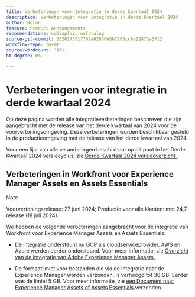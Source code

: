 ```yaml
---
title: Verbeteringen voor integratie in derde kwartaal 2024
description: Verbeteringen voor integratie in derde kwartaal 2024
author: Nolan
feature: Product Announcements
recommendations: noDisplay, noCatalog
source-git-commit: 3326173517762a62630d6b7285cc8a22873a6712
workflow-type: tm+mt
source-wordcount: '171'
ht-degree: 0%

---
```


# Verbeteringen voor integratie in derde kwartaal 2024

Op deze pagina worden alle integratieverbeteringen beschreven die zijn aangebracht met de release van het derde kwartaal van 2024 voor de voorvertoningsomgeving. Deze verbeteringen worden beschikbaar gesteld in de productieomgeving met de release van het derde kwartaal van 2024.

Voor een lijst van alle veranderingen beschikbaar op dit punt in het Derde Kwartaal 2024 versiecyclus, zie [ Derde Kwartaal 2024 versieoverzicht ](/help/quicksilver/product-announcements/product-releases/24-q3-release-activity/24-q3-release-overview.md).

## Verbeteringen in Workfront voor Experience Manager Assets en Assets Essentials

>[!NOTE]
>
>Voorvertoningsrelease: 27 juni 2024; Productie voor alle klanten: met 24,7 release (18 juli 2024).

We hebben de volgende verbeteringen aangebracht voor de integratie van Workfront voor Experience Manager Assets en Assets Essentials:

* De integratie ondersteunt nu GCP als cloudserviceprovider. AWS en Azure werden eerder ondersteund. Voor meer informatie, zie [ Overzicht van de integratie van Adobe Experience Manager Assets ](/help/quicksilver/documents/adobe-workfront-for-experience-manager-assets-essentials/aem-asset-integrations.md).

* De formaatlimiet voor bestanden die via de integratie naar de Experience Manager worden verzonden, is verhoogd tot 30 GB. Eerder was de limiet 5 GB. Voor meer informatie, zie [ een Document naar Experience Manager Assets of Assets Essentials ](/help/quicksilver/documents/adobe-workfront-for-experience-manager-assets-essentials/send-to-aem.md) verzenden.
